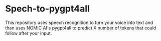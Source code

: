 # Spech-to-pygpt4all
This repository uses speech recognition to turn your voice into text and than uses NOMIC AI´s pygpt4all to predict X number of tokens that could follow after your input.
